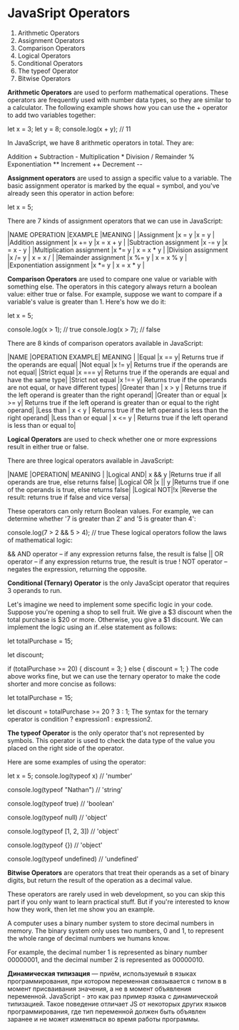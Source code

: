# JavaSript Operators
1. Arithmetic Operators
2. Assignment Operators
3. Comparison Operators
4. Logical Operators
5. Conditional Operators
6. The typeof Operator
7. Bitwise Operators


**Arithmetic Operators** are used to perform mathematical operations. These operators are frequently used with number 
data types, so they are similar to a calculator. The following example shows how you can use the + operator to add two 
variables together:

let x = 3;
let y = 8;
console.log(x + y); // 11

In JavaScript, we have 8 arithmetic operators in total. They are:

Addition +
Subtraction -
Multiplication *
Division /
Remainder %
Exponentiation **
Increment ++
Decrement --

**Assignment operators** are used to assign a specific value to a variable. The basic assignment operator is marked by 
the equal = symbol, and you've already seen this operator in action before:

let x = 5;

There are 7 kinds of assignment operators that we can use in JavaScript:

|NAME OPERATION            |EXAMPLE |MEANING     |
|Assignment                |x = y   |x = y       |
|Addition assignment       |x += y  |x = x + y   |
|Subtraction assignment    |x -= y  |x = x - y   |
|Multiplication assignment |x *= y	| x = x * y  |
|Division assignment       |x /= y	| x = x /    |
|Remainder assignment	   |x %= y	| x = x % y  |
|Exponentiation assignment |x *= y	| x = x * y  |

**Comparison Operators** are used to compare one value or variable with something else. The operators in this category 
always return a boolean value: either true or false. For example, suppose we want to compare if a variable's value is 
greater than 1. Here's how we do it:

let x = 5;

console.log(x > 1); // true
console.log(x > 7); // false

There are 8 kinds of comparison operators available in JavaScript:

|NAME                  |OPERATION EXAMPLE| MEANING |
|Equal	               |x == y| Returns true if the operands are equal|
|Not equal             |x != y|	Returns true if the operands are not equal|
|Strict equal          |x === y| Returns true if the operands are equal and have the same type|
|Strict not equal      |x !== y| Returns true if the operands are not equal, or have different types|
|Greater than          | x > y |	Returns true if the left operand is greater than the right operand|
|Greater than or equal |x >= y| Returns true if the left operand is greater than or equal to the right operand|
|Less than             | x < y |	Returns true if the left operand is less than the right operand|
|Less than or equal	   | x <= y |	Returns true if the left operand is less than or equal to|

**Logical Operators** are used to check whether one or more expressions result in either true or false.

There are three logical operators available in JavaScript:

|NAME	    |OPERATION|	MEANING |
|Logical AND| x && y  |Returns true if all operands are true, else returns false|
|Logical OR |x || y   |Returns true if one of the operands is true, else returns false|
|Logical NOT|!x	      |Reverse the result: returns true if false and vice versa|

These operators can only return Boolean values. 
For example, we can determine whether '7 is greater than 2' and '5 is greater than 4':

console.log(7 > 2 && 5 > 4); // true
These logical operators follow the laws of mathematical logic:

&& AND operator – if any expression returns false, the result is false
|| OR operator – if any expression returns true, the result is true
! NOT operator – negates the expression, returning the opposite.

**Conditional (Ternary) Operator** is the only JavaScipt operator that requires 3 operands to run.

Let's imagine we need to implement some specific logic in your code. Suppose you're opening a shop to sell fruit. We 
give a $3 discount when the total purchase is $20 or more. Otherwise, you give a $1 discount. We can implement the 
logic using an if..else statement as follows:

let totalPurchase = 15;

let discount;

if (totalPurchase >= 20) {
  discount = 3;
} else {
  discount = 1;
}
The code above works fine, but we can use the ternary operator to make the code shorter and more concise as follows:

let totalPurchase = 15;

let discount = totalPurchase >= 20 ? 3 : 1;
The syntax for the ternary operator is condition ? expression1 : expression2.

**The typeof Operator** is the only operator that's not represented by symbols. This operator is used to check the 
data type of the value you placed on the right side of the operator.

Here are some examples of using the operator:

let x = 5;
console.log(typeof x) //  'number'

console.log(typeof "Nathan") // 'string'

console.log(typeof true) // 'boolean'

console.log(typeof null) // 'object'

console.log(typeof [1, 2, 3]) // 'object'

console.log(typeof {}) // 'object'

console.log(typeof undefined) // 'undefined'

**Bitwise Operators** are operators that treat their operands as a set of binary digits, but return the result of the 
operation as a decimal value.

These operators are rarely used in web development, so you can skip this part if you only want to learn practical 
stuff. But if you're interested to know how they work, then let me show you an example.

A computer uses a binary number system to store decimal numbers in memory. The binary system only uses two numbers, 0 
and 1, to represent the whole range of decimal numbers we humans know.

For example, the decimal number 1 is represented as binary number 00000001, and the decimal number 2 is represented as 00000010.

**Динамическая типизация** — приём, используемый в языках программирования, при котором переменная связывается с типом в в момент присваивания значения, а не в момент объявления переменной. JavaScript - это как раз пример языка с 
динамической типизацией. Такое поведение отличает JS от некоторых других языков программирования, где тип переменной должен быть объявлен заранее и не может изменяться во время работы программы.
